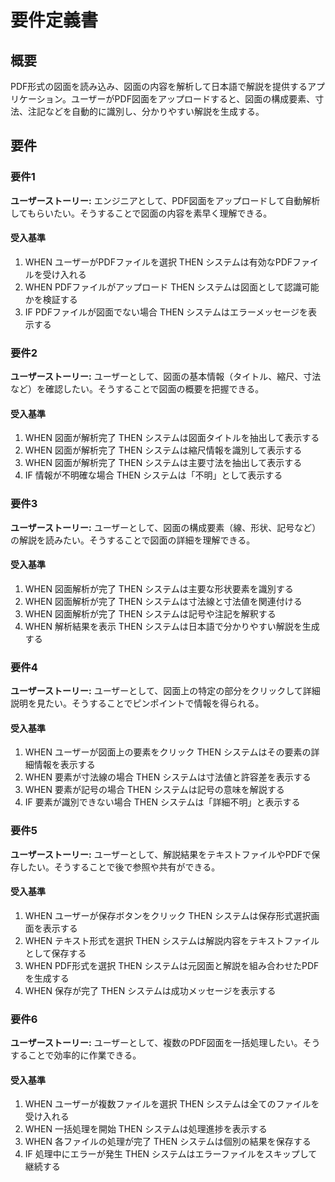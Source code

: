 # 要件定義書

## 概要

PDF形式の図面を読み込み、図面の内容を解析して日本語で解説を提供するアプリケーション。ユーザーがPDF図面をアップロードすると、図面の構成要素、寸法、注記などを自動的に識別し、分かりやすい解説を生成する。

## 要件

### 要件1

**ユーザーストーリー:** エンジニアとして、PDF図面をアップロードして自動解析してもらいたい。そうすることで図面の内容を素早く理解できる。

#### 受入基準

1. WHEN ユーザーがPDFファイルを選択 THEN システムは有効なPDFファイルを受け入れる
2. WHEN PDFファイルがアップロード THEN システムは図面として認識可能かを検証する
3. IF PDFファイルが図面でない場合 THEN システムはエラーメッセージを表示する

### 要件2

**ユーザーストーリー:** ユーザーとして、図面の基本情報（タイトル、縮尺、寸法など）を確認したい。そうすることで図面の概要を把握できる。

#### 受入基準

1. WHEN 図面が解析完了 THEN システムは図面タイトルを抽出して表示する
2. WHEN 図面が解析完了 THEN システムは縮尺情報を識別して表示する
3. WHEN 図面が解析完了 THEN システムは主要寸法を抽出して表示する
4. IF 情報が不明確な場合 THEN システムは「不明」として表示する

### 要件3

**ユーザーストーリー:** ユーザーとして、図面の構成要素（線、形状、記号など）の解説を読みたい。そうすることで図面の詳細を理解できる。

#### 受入基準

1. WHEN 図面解析が完了 THEN システムは主要な形状要素を識別する
2. WHEN 図面解析が完了 THEN システムは寸法線と寸法値を関連付ける
3. WHEN 図面解析が完了 THEN システムは記号や注記を解釈する
4. WHEN 解析結果を表示 THEN システムは日本語で分かりやすい解説を生成する

### 要件4

**ユーザーストーリー:** ユーザーとして、図面上の特定の部分をクリックして詳細説明を見たい。そうすることでピンポイントで情報を得られる。

#### 受入基準

1. WHEN ユーザーが図面上の要素をクリック THEN システムはその要素の詳細情報を表示する
2. WHEN 要素が寸法線の場合 THEN システムは寸法値と許容差を表示する
3. WHEN 要素が記号の場合 THEN システムは記号の意味を解説する
4. IF 要素が識別できない場合 THEN システムは「詳細不明」と表示する

### 要件5

**ユーザーストーリー:** ユーザーとして、解説結果をテキストファイルやPDFで保存したい。そうすることで後で参照や共有ができる。

#### 受入基準

1. WHEN ユーザーが保存ボタンをクリック THEN システムは保存形式選択画面を表示する
2. WHEN テキスト形式を選択 THEN システムは解説内容をテキストファイルとして保存する
3. WHEN PDF形式を選択 THEN システムは元図面と解説を組み合わせたPDFを生成する
4. WHEN 保存が完了 THEN システムは成功メッセージを表示する

### 要件6

**ユーザーストーリー:** ユーザーとして、複数のPDF図面を一括処理したい。そうすることで効率的に作業できる。

#### 受入基準

1. WHEN ユーザーが複数ファイルを選択 THEN システムは全てのファイルを受け入れる
2. WHEN 一括処理を開始 THEN システムは処理進捗を表示する
3. WHEN 各ファイルの処理が完了 THEN システムは個別の結果を保存する
4. IF 処理中にエラーが発生 THEN システムはエラーファイルをスキップして継続する